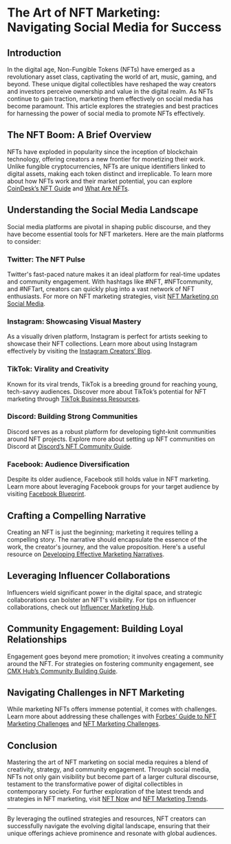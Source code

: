 # The Art of NFT Marketing: Navigating Social Media for Success

## Introduction

In the digital age, Non-Fungible Tokens (NFTs) have emerged as a revolutionary asset class, captivating the world of art, music, gaming, and beyond. These unique digital collectibles have reshaped the way creators and investors perceive ownership and value in the digital realm. As NFTs continue to gain traction, marketing them effectively on social media has become paramount. This article explores the strategies and best practices for harnessing the power of social media to promote NFTs effectively.

## The NFT Boom: A Brief Overview

NFTs have exploded in popularity since the inception of blockchain technology, offering creators a new frontier for monetizing their work. Unlike fungible cryptocurrencies, NFTs are unique identifiers linked to digital assets, making each token distinct and irreplicable. To learn more about how NFTs work and their market potential, you can explore [CoinDesk’s NFT Guide](https://www.coindesk.com/learn/what-are-nfts-non-fungible-tokens) and [What Are NFTs](https://www.license-token.com/wiki/what-are-nf-ts).

## Understanding the Social Media Landscape

Social media platforms are pivotal in shaping public discourse, and they have become essential tools for NFT marketers. Here are the main platforms to consider:

### Twitter: The NFT Pulse

Twitter's fast-paced nature makes it an ideal platform for real-time updates and community engagement. With hashtags like #NFT, #NFTcommunity, and #NFTart, creators can quickly plug into a vast network of NFT enthusiasts. For more on NFT marketing strategies, visit [NFT Marketing on Social Media](https://www.license-token.com/wiki/nft-marketing-on-social-media).

### Instagram: Showcasing Visual Mastery

As a visually driven platform, Instagram is perfect for artists seeking to showcase their NFT collections. Learn more about using Instagram effectively by visiting the [Instagram Creators’ Blog](https://creators.instagram.com/).

### TikTok: Virality and Creativity

Known for its viral trends, TikTok is a breeding ground for reaching young, tech-savvy audiences. Discover more about TikTok’s potential for NFT marketing through [TikTok Business Resources](https://www.tiktok.com/business/en).

### Discord: Building Strong Communities

Discord serves as a robust platform for developing tight-knit communities around NFT projects. Explore more about setting up NFT communities on Discord at [Discord’s NFT Community Guide](https://support.discord.com/hc/en-us/articles/4408123153175-Building-a-Discord-community-for-your-NFT-project).

### Facebook: Audience Diversification

Despite its older audience, Facebook still holds value in NFT marketing. Learn more about leveraging Facebook groups for your target audience by visiting [Facebook Blueprint](https://www.facebookblueprint.com/).

## Crafting a Compelling Narrative

Creating an NFT is just the beginning; marketing it requires telling a compelling story. The narrative should encapsulate the essence of the work, the creator's journey, and the value proposition. Here's a useful resource on [Developing Effective Marketing Narratives](https://hbr.org/2020/03/how-to-sell-on-social-media).

## Leveraging Influencer Collaborations

Influencers wield significant power in the digital space, and strategic collaborations can bolster an NFT's visibility. For tips on influencer collaborations, check out [Influencer Marketing Hub](https://influencermarketinghub.com/).

## Community Engagement: Building Loyal Relationships

Engagement goes beyond mere promotion; it involves creating a community around the NFT. For strategies on fostering community engagement, see [CMX Hub’s Community Building Guide](https://cmxhub.com/community-building-strategies-tips/).

## Navigating Challenges in NFT Marketing

While marketing NFTs offers immense potential, it comes with challenges. Learn more about addressing these challenges with [Forbes’ Guide to NFT Marketing Challenges](https://www.forbes.com/sites/bernardmarr/2021/04/30/10-nft-marketing-challenges-and-how-to-overcome-them/?sh=535d8d422678) and [NFT Marketing Challenges](https://www.license-token.com/wiki/nft-marketing-challenges).

## Conclusion

Mastering the art of NFT marketing on social media requires a blend of creativity, strategy, and community engagement. Through social media, NFTs not only gain visibility but become part of a larger cultural discourse, testament to the transformative power of digital collectibles in contemporary society. For further exploration of the latest trends and strategies in NFT marketing, visit [NFT Now](https://nftnow.com/) and [NFT Marketing Trends](https://www.license-token.com/wiki/nft-marketing-trends).

---

By leveraging the outlined strategies and resources, NFT creators can successfully navigate the evolving digital landscape, ensuring that their unique offerings achieve prominence and resonate with global audiences.